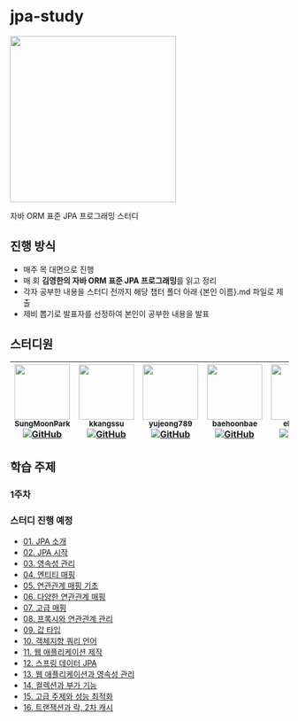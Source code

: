 # jpa-study

<img src="https://user-images.githubusercontent.com/53958188/169638666-21b0ba60-fcf0-4ebd-8339-456d3e796bf0.png" width="300"/>

자바 ORM 표준 JPA 프로그래밍 스터디

## 진행 방식

- 매주 목 대면으로 진행
- 매 회 **김영한의 자바 ORM 표준 JPA 프로그래밍**를 읽고 정리
- 각자 공부한 내용을 스터디 전까지 해당 챕터 폴더 아래 {본인 이름}.md 파일로 제출
- 제비 뽑기로 발표자를 선정하여 본인이 공부한 내용을 발표

## 스터디원

| [<img src="https://github.com/SungMoonPark.png" width="100px;" height="100px"/><br/><sub><b>SungMoonPark</b></sub>](https://github.com/SungMoonPark)<br/>[![GitHub](https://img.shields.io/badge/GitHub-181717?style=flat&logo=github&logoColor=white)](https://github.com/SungMoonPark) | [<img src="https://github.com/kkangssu.png" width="100px;" height="100px"/><br/><sub><b>kkangssu</b></sub>](https://github.com/kkangssu)<br/>[![GitHub](https://img.shields.io/badge/GitHub-181717?style=flat&logo=github&logoColor=white)](https://github.com/kkangssu) | [<img src="https://github.com/yujeong789.png" width="100px;" height="100px"/><br/><sub><b>yujeong789</b></sub>](https://github.com/yujeong789)<br/>[![GitHub](https://img.shields.io/badge/GitHub-181717?style=flat&logo=github&logoColor=white)](https://github.com/yujeong789) | [<img src="https://github.com/baehoonbae.png" width="100px;" height="100px"/><br/><sub><b>baehoonbae</b></sub>](https://github.com/baehoonbae)<br/>[![GitHub](https://img.shields.io/badge/GitHub-181717?style=flat&logo=github&logoColor=white)](https://github.com/baehoonbae) | [<img src="https://github.com/elitezer0.png" width="100px;" height="100px"/><br/><sub><b>elitezer0</b></sub>](https://github.com/elitezer0)<br/>[![GitHub](https://img.shields.io/badge/GitHub-181717?style=flat&logo=github&logoColor=white)](https://github.com/elitezer0) | [<img src="https://github.com/zyu22.png" width="100px;" height="100px"/><br/><sub><b>zyu22</b></sub>](https://github.com/zyu22)<br/>[![GitHub](https://img.shields.io/badge/GitHub-181717?style=flat&logo=github&logoColor=white)](https://github.com/zyu22) | [<img src="https://github.com/rpeowiqu.png" width="100px;" height="100px"/><br/><sub><b>rpeowiqu</b></sub>](https://github.com/rpeowiqu)<br/>[![GitHub](https://img.shields.io/badge/GitHub-181717?style=flat&logo=github&logoColor=white)](https://github.com/rpeowiqu) |
| :--------------------------------------------------------------------------------------------------------------------------------------------------------------------------------------------------------------------------------------------------------------------------------------: | :----------------------------------------------------------------------------------------------------------------------------------------------------------------------------------------------------------------------------------------------------------------------: | :------------------------------------------------------------------------------------------------------------------------------------------------------------------------------------------------------------------------------------------------------------------------------: | :------------------------------------------------------------------------------------------------------------------------------------------------------------------------------------------------------------------------------------------------------------------------------: | :--------------------------------------------------------------------------------------------------------------------------------------------------------------------------------------------------------------------------------------------------------------------------: | :----------------------------------------------------------------------------------------------------------------------------------------------------------------------------------------------------------------------------------------------------------: | :----------------------------------------------------------------------------------------------------------------------------------------------------------------------------------------------------------------------------------------------------------------------: |

## 학습 주제

### 1주차

### 스터디 진행 예정

- [01. JPA 소개](https://github.com/EliteZer0/jpa-study/tree/main/01.%20JPA%20%EC%86%8C%EA%B0%9C)
- [02. JPA 시작](https://github.com/EliteZer0/jpa-study/tree/main/02.%20JPA%20%EC%8B%9C%EC%9E%91)
- [03. 영속성 관리](https://github.com/EliteZer0/jpa-study/tree/main/03.%20%EC%98%81%EC%86%8D%EC%84%B1%20%EA%B4%80%EB%A6%AC)
- [04. 엔티티 매핑](https://github.com/EliteZer0/jpa-study/tree/main/04.%20%EC%97%94%ED%8B%B0%ED%8B%B0%20%EB%A7%A4%ED%95%91)
- [05. 연관관계 매핑 기초](https://github.com/EliteZer0/jpa-study/tree/main/05.%20%EC%97%B0%EA%B4%80%EA%B4%80%EA%B3%84%20%EB%A7%A4%ED%95%91%20%EA%B8%B0%EC%B4%88)
- [06. 다양한 연관관계 매핑](https://github.com/EliteZer0/jpa-study/tree/main/06.%20%EB%8B%A4%EC%96%91%ED%95%9C%20%EC%97%B0%EA%B4%80%EA%B4%80%EA%B3%84%20%EB%A7%A4%ED%95%91)
- [07. 고급 매핑](https://github.com/EliteZer0/jpa-study/tree/main/07.%20%EA%B3%A0%EA%B8%89%20%EB%A7%A4%ED%95%91)
- [08. 프록시와 연관관계 관리](https://github.com/EliteZer0/jpa-study/tree/main/08.%20%ED%94%84%EB%A1%9D%EC%8B%9C%EC%99%80%20%EC%97%B0%EA%B4%80%EA%B4%80%EA%B3%84%20%EA%B4%80%EB%A6%AC)
- [09. 값 타입](https://github.com/EliteZer0/jpa-study/tree/main/09.%20%EA%B0%92%20%ED%83%80%EC%9E%85)
- [10. 객체지향 쿼리 언어](https://github.com/EliteZer0/jpa-study/tree/main/10.%20%EA%B0%9D%EC%B2%B4%EC%A7%80%ED%96%A5%20%EC%BF%BC%EB%A6%AC%20%EC%96%B8%EC%96%B4)
- [11. 웹 애플리케이션 제작](https://github.com/EliteZer0/jpa-study/tree/main/11.%20%EC%9B%B9%20%EC%95%A0%ED%94%8C%EB%A6%AC%EC%BC%80%EC%9D%B4%EC%85%98%20%EC%A0%9C%EC%9E%91)
- [12. 스프링 데이터 JPA](https://github.com/EliteZer0/jpa-study/tree/main/12.%20%EC%8A%A4%ED%94%84%EB%A7%81%20%EB%8D%B0%EC%9D%B4%ED%84%B0%20JPA)
- [13. 웹 애플리케이션과 영속성 관리](https://github.com/EliteZer0/jpa-study/tree/main/13.%20%EC%9B%B9%20%EC%95%A0%ED%94%8C%EB%A6%AC%EC%BC%80%EC%9D%B4%EC%85%98%EA%B3%BC%20%EC%98%81%EC%86%8D%EC%84%B1%20%EA%B4%80%EB%A6%AC)
- [14. 컬렉션과 부가 기능](https://github.com/EliteZer0/jpa-study/tree/main/14.%20%EC%BB%AC%EB%A0%89%EC%85%98%EA%B3%BC%20%EB%B6%80%EA%B0%80%20%EA%B8%B0%EB%8A%A5)
- [15. 고급 주제와 성능 최적화](https://github.com/EliteZer0/jpa-study/tree/main/15.%20%EA%B3%A0%EA%B8%89%20%EC%A3%BC%EC%A0%9C%EC%99%80%20%EC%84%B1%EB%8A%A5%20%EC%B5%9C%EC%A0%81%ED%99%94)
- [16. 트랜잭션과 락, 2차 캐시](https://github.com/EliteZer0/jpa-study/tree/main/16.%20%ED%8A%B8%EB%9E%9C%EC%9E%AD%EC%85%98%EA%B3%BC%20%EB%9D%BD%2C%202%EC%B0%A8%20%EC%BA%90%EC%8B%9C)

